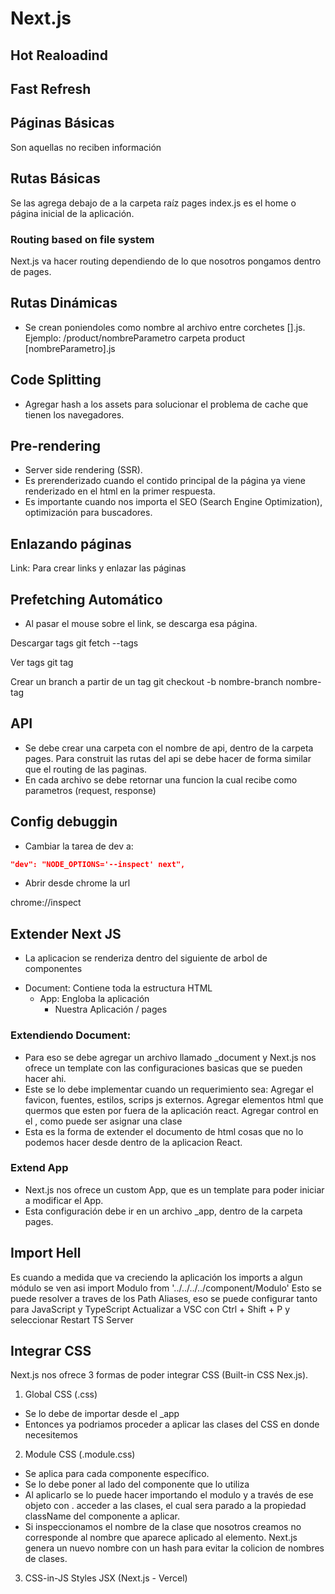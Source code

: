 # Next.js

## Hot Realoadind

## Fast Refresh

## Páginas Básicas

Son aquellas no reciben información

## Rutas Básicas

Se las agrega debajo de a la carpeta raíz pages
index.js es el home o página inicial de la aplicación.

### Routing based on file system

Next.js va hacer routing dependiendo de lo que nosotros pongamos dentro de pages.

## Rutas Dinámicas

- Se crean poniendoles como nombre al archivo entre corchetes [].js.
  Ejemplo:
  /product/nombreParametro
  carpeta product
  [nombreParametro].js

## Code Splitting

- Agregar hash a los assets para solucionar el problema de cache que tienen los navegadores.

## Pre-rendering

- Server side rendering (SSR).
- Es prerenderizado cuando el contido principal de la página ya viene renderizado en el html en la primer respuesta.
- Es importante cuando nos importa el SEO (Search Engine Optimization), optimización para buscadores.

## Enlazando páginas

Link: Para crear links y enlazar las páginas

## Prefetching Automático

- Al pasar el mouse sobre el link, se descarga esa página.

Descargar tags
git fetch --tags

Ver tags
git tag

Crear un branch a partir de un tag
git checkout -b nombre-branch nombre-tag

## API

- Se debe crear una carpeta con el nombre de api, dentro de la carpeta pages. Para construit las rutas del api se debe hacer de forma similar que el routing de las paginas.
- En cada archivo se debe retornar una funcion la cual recibe como parametros (request, response)

## Config debuggin

- Cambiar la tarea de dev a:

```json
"dev": "NODE_OPTIONS='--inspect' next",
```

- Abrir desde chrome la url

chrome://inspect

## Extender Next JS

- La aplicacion se renderiza dentro del siguiente de arbol de componentes

* Document: Contiene toda la estructura HTML
  - App: Engloba la aplicación
    - Nuestra Aplicación / pages

### Extendiendo Document:

- Para eso se debe agregar un archivo llamado \_document y Next.js nos ofrece
  un template con las configuraciones basicas que se pueden hacer ahi.
- Este se lo debe implementar cuando un requerimiento sea: Agregar el favicon, fuentes, estilos, scrips js externos. Agregar elementos html que quermos que esten por fuera de la aplicación react. Agregar control en el <body>, como puede ser asignar una clase
- Esta es la forma de extender el documento de html cosas que no lo podemos hacer desde dentro de la aplicacion React.

### Extend App

- Next.js nos ofrece un custom App, que es un template para poder iniciar a modificar el App.
- Esta configuración debe ir en un archivo \_app, dentro de la carpeta pages.

## Import Hell

Es cuando a medida que va creciendo la aplicación los imports a algun módulo se ven asi
import Modulo from '../../../../component/Modulo'
Esto se puede resolver a traves de los Path Aliases, eso se puede configurar tanto para JavaScript y TypeScript
Actualizar a VSC con Ctrl + Shift + P y seleccionar Restart TS Server

## Integrar CSS

Next.js nos ofrece 3 formas de poder integrar CSS (Built-in CSS Nex.js).

1. Global CSS (.css)

- Se lo debe de importar desde el \_app
- Entonces ya podriamos proceder a aplicar las clases del CSS en donde necesitemos

2. Module CSS (.module.css)

- Se aplica para cada componente específico.
- Se lo debe poner al lado del componente que lo utiliza
- Al aplicarlo se lo puede hacer importando el modulo y a través de ese objeto con . acceder a las clases, el cual sera parado a la propiedad className del componente a aplicar.
- Si inspeccionamos el nombre de la clase que nosotros creamos no corresponde al nombre que aparece aplicado al elemento. Next.js genera un nuevo nombre con un hash para evitar la colicion de nombres de clases.

3. CSS-in-JS Styles JSX (Next.js - Vercel)
